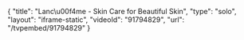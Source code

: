 {
    "title": "Lanc\u00f4me - Skin Care for Beautiful Skin",
    "type": "solo",
    "layout": "iframe-static",
    "videoId": "91794829",
    "url": "\/tvpembed\/91794829"
}
